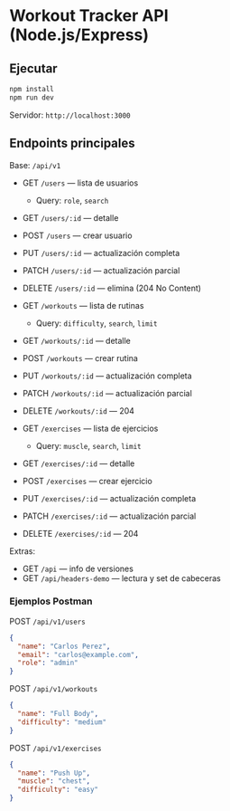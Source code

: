 # Workout Tracker API (Node.js/Express)

## Ejecutar

```bash
npm install
npm run dev
```

Servidor: `http://localhost:3000`

## Endpoints principales

Base: `/api/v1`

- GET `/users` — lista de usuarios
  - Query: `role`, `search`
- GET `/users/:id` — detalle
- POST `/users` — crear usuario
- PUT `/users/:id` — actualización completa
- PATCH `/users/:id` — actualización parcial
- DELETE `/users/:id` — elimina (204 No Content)

- GET `/workouts` — lista de rutinas
  - Query: `difficulty`, `search`, `limit`
- GET `/workouts/:id` — detalle
- POST `/workouts` — crear rutina
- PUT `/workouts/:id` — actualización completa
- PATCH `/workouts/:id` — actualización parcial
- DELETE `/workouts/:id` — 204

- GET `/exercises` — lista de ejercicios
  - Query: `muscle`, `search`, `limit`
- GET `/exercises/:id` — detalle
- POST `/exercises` — crear ejercicio
- PUT `/exercises/:id` — actualización completa
- PATCH `/exercises/:id` — actualización parcial
- DELETE `/exercises/:id` — 204

Extras:
- GET `/api` — info de versiones
- GET `/api/headers-demo` — lectura y set de cabeceras

### Ejemplos Postman

POST `/api/v1/users`
```json
{
  "name": "Carlos Perez",
  "email": "carlos@example.com",
  "role": "admin"
}
```

POST `/api/v1/workouts`
```json
{
  "name": "Full Body",
  "difficulty": "medium"
}
```

POST `/api/v1/exercises`
```json
{
  "name": "Push Up",
  "muscle": "chest",
  "difficulty": "easy"
}
```


